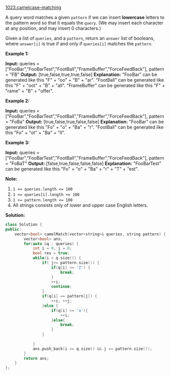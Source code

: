[1023.camelcase-matching](https://leetcode.com/problems/camelcase-matching/)  

A query word matches a given `pattern` if we can insert **lowercase** letters to the pattern word so that it equals the `query`. (We may insert each character at any position, and may insert 0 characters.)

Given a list of `queries`, and a `pattern`, return an `answer` list of booleans, where `answer[i]` is true if and only if `queries[i]` matches the `pattern`.

**Example 1:**

**Input:** queries = \["FooBar","FooBarTest","FootBall","FrameBuffer","ForceFeedBack"\], pattern = "FB"
**Output:** \[true,false,true,true,false\]
**Explanation:** 
"FooBar" can be generated like this "F" + "oo" + "B" + "ar".
"FootBall" can be generated like this "F" + "oot" + "B" + "all".
"FrameBuffer" can be generated like this "F" + "rame" + "B" + "uffer".

**Example 2:**

**Input:** queries = \["FooBar","FooBarTest","FootBall","FrameBuffer","ForceFeedBack"\], pattern = "FoBa"
**Output:** \[true,false,true,false,false\]
**Explanation:** 
"FooBar" can be generated like this "Fo" + "o" + "Ba" + "r".
"FootBall" can be generated like this "Fo" + "ot" + "Ba" + "ll".

**Example 3:**

**Input:** queries = \["FooBar","FooBarTest","FootBall","FrameBuffer","ForceFeedBack"\], pattern = "FoBaT"
**Output:** \[false,true,false,false,false\]
**Explanation:** 
"FooBarTest" can be generated like this "Fo" + "o" + "Ba" + "r" + "T" + "est".

**Note:**

1.  `1 <= queries.length <= 100`
2.  `1 <= queries[i].length <= 100`
3.  `1 <= pattern.length <= 100`
4.  All strings consists only of lower and upper case English letters.  



**Solution:**  

```cpp
class Solution {
public:
    vector<bool> camelMatch(vector<string>& queries, string pattern) {
        vector<bool> ans;
        for(auto &q : queries) {
            int i = 0, j = 0;
            bool res = true;
            while(i < q.size()) {
                if( j>= pattern.size()) {
                    if(q[i] <= 'Z') {
                        break;
                    }
                    ++i;
                    continue;
                }
                if(q[i] == pattern[j]) {
                    ++i; ++j;
                }else {
                    if(q[i] >= 'a'){
                        ++i;
                    }else{
                        break;
                    }
                }
                
            }
            ans.push_back(i == q.size() && j == pattern.size());
        }
        return ans;
    }
};
```
      